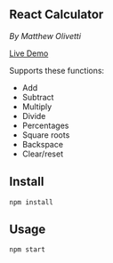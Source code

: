 React Calculator
---
*By Matthew Olivetti*

[Live Demo](https://molivetti.github.io/react-calculator/)

Supports these functions:
- Add
- Subtract
- Multiply
- Divide
- Percentages
- Square roots
- Backspace
- Clear/reset 
 



Install
---

`npm install`



Usage
---

`npm start`
